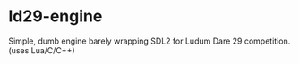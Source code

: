 ld29-engine
===========

Simple, dumb engine barely wrapping SDL2 for Ludum Dare 29 competition. (uses Lua/C/C++)
